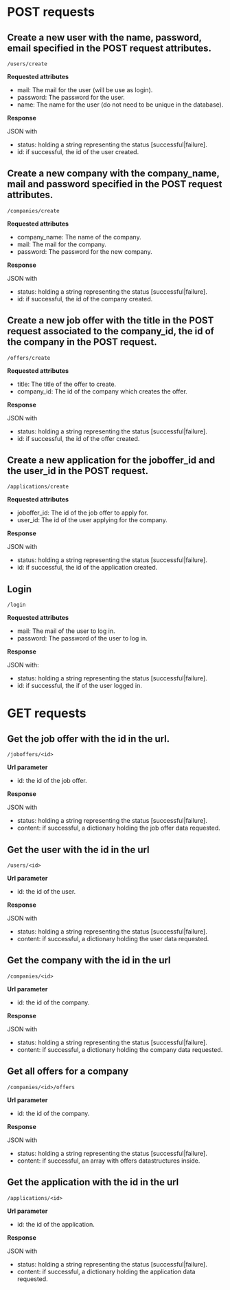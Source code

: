 # POST requests

## Create a new user with the name, password, email specified in the POST request attributes.

~~~
/users/create
~~~

**Requested attributes**
- mail: The mail for the user (will be use as login).
- password: The password for the user.
- name: The name for the user (do not need to be unique in the database).

**Response**

JSON with
- status: holding a string representing the status [successful|failure].
- id: if successful, the id of the user created.

## Create a new company with the company_name, mail and password specified in the POST request attributes.

~~~
/companies/create
~~~

**Requested attributes**
- company_name: The name of the company.
- mail: The mail for the company.
- password: The password for the new company.

**Response**

JSON with
- status: holding a string representing the status [successful|failure].
- id: if successful, the id of the company created.

## Create a new job offer with the title in the POST request associated to the company_id, the id of the company in the POST request.

~~~
/offers/create
~~~

**Requested attributes**
- title: The title of the offer to create.
- company_id: The id of the company which creates the offer.

**Response**

JSON with
- status: holding a string representing the status [successful|failure].
- id: if successful, the id of the offer created.

## Create a new application for the joboffer_id and the user_id in the POST request.

~~~
/applications/create 
~~~
**Requested attributes**
- joboffer_id: The id of the job offer to apply for.
- user_id: The id of the user applying for the company.

**Response**

JSON with
- status: holding a string representing the status [successful|failure].
- id: if successful, the id of the application created.

## Login

~~~
/login
~~~

**Requested attributes**
- mail: The mail of the user to log in.
- password: The password of the user to log in.

**Response**

JSON with:
- status: holding a string representing the status [successful|failure].
- id: if successful, the if of the user logged in.

# GET requests

## Get the job offer with the id in the url.

~~~
/joboffers/<id>
~~~

**Url parameter**
- id: the id of the job offer.

**Response**

JSON with
- status: holding a string representing the status [successful|failure].
- content: if successful, a dictionary holding the job offer data requested.

## Get the user with the id in the url

~~~
/users/<id>
~~~

**Url parameter**
- id: the id of the user.

**Response**

JSON with
- status: holding a string representing the status [successful|failure].
- content: if successful, a dictionary holding the user data requested.

## Get the company with the id in the url

~~~
/companies/<id>
~~~

**Url parameter**
- id: the id of the company.

**Response**

JSON with
- status: holding a string representing the status [successful|failure].
- content: if successful, a dictionary holding the company data requested.

## Get all offers for a company

~~~
/companies/<id>/offers
~~~

**Url parameter**
- id: the id of the company.

**Response**

JSON with
- status: holding a string representing the status [successful|failure].
- content: if successful, an array with offers datastructures inside.

## Get the application with the id in the url

~~~
/applications/<id>
~~~

**Url parameter**
- id: the id of the application.

**Response**

JSON with
- status: holding a string representing the status [successful|failure].
- content: if successful, a dictionary holding the application data requested.


